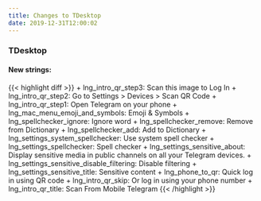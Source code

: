 ```yaml
---
title: Changes to TDesktop
date: 2019-12-31T12:00:02
---
```

<h3>TDesktop</h3>
<h4>New strings:</h4>
{{< highlight diff >}}
+ lng_intro_qr_step3: Scan this image to Log In
+ lng_intro_qr_step2: Go to Settings > Devices > Scan QR Code
+ lng_intro_qr_step1: Open Telegram on your phone
+ lng_mac_menu_emoji_and_symbols: Emoji & Symbols
+ lng_spellchecker_ignore: Ignore word
+ lng_spellchecker_remove: Remove from Dictionary
+ lng_spellchecker_add: Add to Dictionary
+ lng_settings_system_spellchecker: Use system spell checker
+ lng_settings_spellchecker: Spell checker
+ lng_settings_sensitive_about: Display sensitive media in public channels on all your Telegram devices.
+ lng_settings_sensitive_disable_filtering: Disable filtering
+ lng_settings_sensitive_title: Sensitive content
+ lng_phone_to_qr: Quick log in using QR code
+ lng_intro_qr_skip: Or log in using your phone number
+ lng_intro_qr_title: Scan From Mobile Telegram
{{< /highlight >}}

